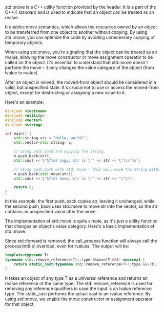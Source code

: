 std::move is a C++ utility function provided by the <utility> header. It is a part of the C++11 standard and is used to indicate that an object can be treated as an rvalue.


It enables move semantics, which allows the resources owned by an object to be transferred from one object to another without copying. By using std::move, you can optimize the code by avoiding unnecessary copying of temporary objects.


When using std::move, you're signaling that the object can be treated as an rvalue, allowing the move constructor or move assignment operator to be called on the object. It's essential to understand that std::move doesn't perform the move – it only changes the value category of the object (from lvalue to rvalue).


After an object is moved, the moved-from object should be considered in a valid, but unspecified state. It's crucial not to use or access the moved-from object, except for destructing or assigning a new value to it.


Here's an example:
```c++
#include <iostream>
#include <utility>
#include <vector>
#include <string>

int main() {
    std::string str = "Hello, world!";
    std::vector<std::string> v;

    // Using push_back and copying the string.
    v.push_back(str);
    std::cout << \"After copy, str is \"" << str << \"\\\"\n";

    // Using push_back with std::move - this will move the string without copying.
    v.push_back(std::move(str));
    std::cout << \"After move, str is \"" << str << "\"\n";

    return 0;
}
```
In this example, the first push_back copies str, leaving it unchanged, while the second push_back uses std::move to move str into the vector, so the str contains an unspecified value after the move.

The implementation of std::move is quite simple, as it's just a utility function that changes an object's value category. Here's a basic implementation of std::move:

Since std::forward is removed, the call_process function will always call the process(int& x) overload, even for rvalues. The output will be:

```c++
template<typename T>
typename std::remove_reference<T>::type &&move(T &&t) noexcept {
    return static_cast<typename std::remove_reference<T>::type &&>(t);
}
```

It takes an object of any type T as a universal reference and returns an rvalue reference of the same type. The std::remove_reference is used for removing any reference qualifiers in case the input is an lvalue reference type. The static_cast performs the actual cast to an rvalue reference. By using std::move, we enable the move constructor or assignment operator for that object.


